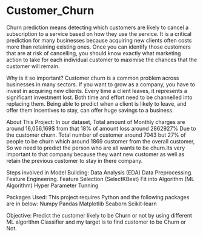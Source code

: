 # Customer_Churn
Churn prediction means detecting which customers are likely to cancel a subscription to a service based on how they use the service. It is a critical prediction for many businesses because acquiring new clients often costs more than retaining existing ones. Once you can identify those customers that are at risk of cancelling, you should know exactly what marketing action to take for each individual customer to maximise the chances that the customer will remain.

Why is it so important?
Customer churn is a common problem across businesses in many sectors. If you want to grow as a company, you have to invest in acquiring new clients. Every time a client leaves, it represents a significant investment lost. Both time and effort need to be channelled into replacing them. Being able to predict when a client is likely to leave, and offer them incentives to stay, can offer huge savings to a business.

About This Project:
In our dataset, Total amount of Monthly charges are around 16,056,169$ from that 18% of amount loss around 2862927% Due to the customer churn.
Total number of customer around 7043 but 27% of people to be churn which around 1869 customer from the overall customer,
So we need to predict the person who are all wants to be churn.Its very important to that company because they want new customer as well as retain the previous customer to stay in there company.

Steps involved in Model Building:
Data Analysis (EDA)
Data Preprocessing.
Feature Engineering.
Feature Selection (SelectKBest)
Fit into Algorithm (ML Algorithm)
Hyper Parameter Tunning


Packages Used:
This project requires Python and the following packages are in below:
Numpy
Pandas
Matplotlib
Seaborn
Scikit-learn


Objective:
Predict the customer likely to be Churn or not by using different ML algorithm Classifier and my target is to find customer to be Churn or Not.
